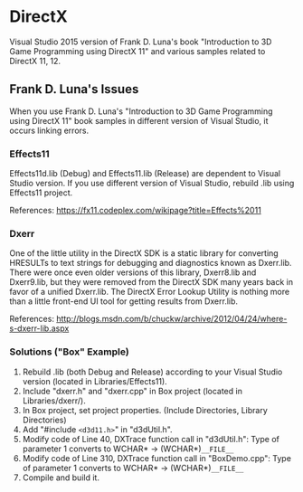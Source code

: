 # DirectX
Visual Studio 2015 version of Frank D. Luna's book "Introduction to 3D Game Programming using DirectX 11" and various samples related to DirectX 11, 12.

## Frank D. Luna's Issues
When you use Frank D. Luna's "Introduction to 3D Game Programming using DirectX 11" book samples in different version of Visual Studio, it occurs linking errors.

### Effects11
Effects11d.lib (Debug) and Effects11.lib (Release) are dependent to Visual Studio version.
If you use different version of Visual Studio, rebuild .lib using Effects11 project.

References: https://fx11.codeplex.com/wikipage?title=Effects%2011

### Dxerr
One of the little utility in the DirectX SDK is a static library for converting HRESULTs to text strings for debugging and diagnostics known as Dxerr.lib. There were once even older versions of this library, Dxerr8.lib and Dxerr9.lib, but they were removed from the DirectX SDK many years back in favor of a unified Dxerr.lib. The DirectX Error Lookup Utility is nothing more than a little front-end UI tool for getting results from Dxerr.lib.

References: http://blogs.msdn.com/b/chuckw/archive/2012/04/24/where-s-dxerr-lib.aspx

### Solutions ("Box" Example)
1. Rebuild .lib (both Debug and Release) according to your Visual Studio version (located in Libraries/Effects11).
2. Include "dxerr.h" and "dxerr.cpp" in Box project (located in Libraries/dxerr/).
3. In Box project, set project properties. (Include Directories, Library Directories)
4. Add "#include `<d3d11.h>`" in "d3dUtil.h".
5. Modify code of Line 40, DXTrace function call in "d3dUtil.h": Type of parameter 1 converts to WCHAR* -> (WCHAR*)`__FILE__`
6. Modify code of Line 310, DXTrace function call in "BoxDemo.cpp": Type of parameter 1 converts to WCHAR* -> (WCHAR*)`__FILE__`
7. Compile and build it.